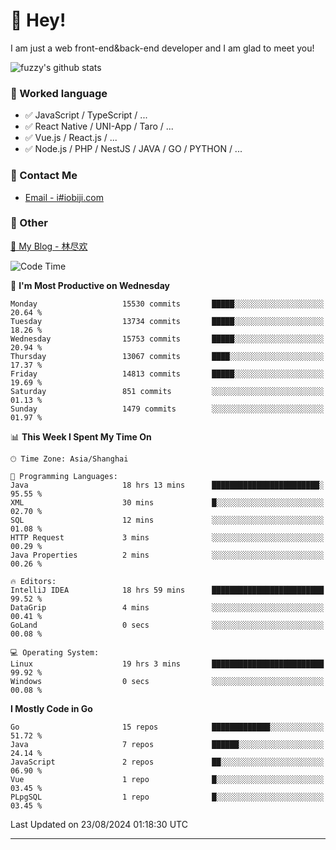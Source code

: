# 👋 Hey!

I am just a web front-end&back-end developer and I am glad to meet you!

![fuzzy's github stats](https://github-readme-stats.vercel.app/api?username=JaydenForYou&&show_icons=true&&title_color=1abc9c&&icon_color=1abc9c)


### 📝 Worked language

- ✅ JavaScript / TypeScript / ...
- ✅ React Native / UNI-App / Taro / ...
- ✅ Vue.js / React.js / ...
- ✅ Node.js / PHP / NestJS / JAVA / GO / PYTHON / ...

### 📮 Contact Me

- [Email - i#iobiji.com](mailto:i@iobiji.com)


### 🤪 Other

[📌 My Blog - 林尽欢](https://iobiji.com)

<!--START_SECTION:waka-->
![Code Time](http://img.shields.io/badge/Code%20Time-974%20hrs%2031%20mins-blue)

📅 **I'm Most Productive on Wednesday** 

```text
Monday                   15530 commits       █████░░░░░░░░░░░░░░░░░░░░   20.64 % 
Tuesday                  13734 commits       █████░░░░░░░░░░░░░░░░░░░░   18.26 % 
Wednesday                15753 commits       █████░░░░░░░░░░░░░░░░░░░░   20.94 % 
Thursday                 13067 commits       ████░░░░░░░░░░░░░░░░░░░░░   17.37 % 
Friday                   14813 commits       █████░░░░░░░░░░░░░░░░░░░░   19.69 % 
Saturday                 851 commits         ░░░░░░░░░░░░░░░░░░░░░░░░░   01.13 % 
Sunday                   1479 commits        ░░░░░░░░░░░░░░░░░░░░░░░░░   01.97 % 
```


📊 **This Week I Spent My Time On** 

```text
🕑︎ Time Zone: Asia/Shanghai

💬 Programming Languages: 
Java                     18 hrs 13 mins      ████████████████████████░   95.55 % 
XML                      30 mins             █░░░░░░░░░░░░░░░░░░░░░░░░   02.70 % 
SQL                      12 mins             ░░░░░░░░░░░░░░░░░░░░░░░░░   01.08 % 
HTTP Request             3 mins              ░░░░░░░░░░░░░░░░░░░░░░░░░   00.29 % 
Java Properties          2 mins              ░░░░░░░░░░░░░░░░░░░░░░░░░   00.26 % 

🔥 Editors: 
IntelliJ IDEA            18 hrs 59 mins      █████████████████████████   99.52 % 
DataGrip                 4 mins              ░░░░░░░░░░░░░░░░░░░░░░░░░   00.41 % 
GoLand                   0 secs              ░░░░░░░░░░░░░░░░░░░░░░░░░   00.08 % 

💻 Operating System: 
Linux                    19 hrs 3 mins       █████████████████████████   99.92 % 
Windows                  0 secs              ░░░░░░░░░░░░░░░░░░░░░░░░░   00.08 % 
```

**I Mostly Code in Go** 

```text
Go                       15 repos            █████████████░░░░░░░░░░░░   51.72 % 
Java                     7 repos             ██████░░░░░░░░░░░░░░░░░░░   24.14 % 
JavaScript               2 repos             ██░░░░░░░░░░░░░░░░░░░░░░░   06.90 % 
Vue                      1 repo              █░░░░░░░░░░░░░░░░░░░░░░░░   03.45 % 
PLpgSQL                  1 repo              █░░░░░░░░░░░░░░░░░░░░░░░░   03.45 % 
```




 Last Updated on 23/08/2024 01:18:30 UTC
<!--END_SECTION:waka-->
---
